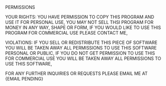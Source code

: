 PERMISSIONS


YOUR RIGHTS:
YOU HAVE PERMISSION TO COPY THIS PROGRAM AND USE IT FOR PERSONAL USE,
YOU MAY NOT SELL THSI PROGRAM FOR MONEY IN ANY WAY, SHAPE OR FORM,
IF YOU WOULD LIKE TO USE THIS PROGRAM FOR COMMERCIAL USE PLEASE CONTACT ME,

VIOLATIONS:
IF YOU SELL OR REDISTRIBUTE THIS PIECE OF SOFTWARE YOU WILL BE TAKEN AWAY ALL PERMISSIONS TO USE THIS SOFTWARE PERSONAL OR PUBLIC,
IF YOU DO NOT GET PERMISSION TO USE THIS FOR COMMERCIAL USE YOU WILL BE TAKEN AWAY ALL PERMISSIONS TO USE THIS SOFTWARE,




FOR ANY FURTHER INQUIRIES OR REQUESTS PLEASE EMAIL ME AT {EMAIL PENDING}
